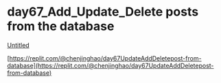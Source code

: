 # day67_Add_Update_Delete posts from the database

[Untitled](Untitled%203.mp4)

[https://replit.com/@chenjinghao/day67UpdateAddDeletepost-from-database](https://replit.com/@chenjinghao/day67UpdateAddDeletepost-from-database)